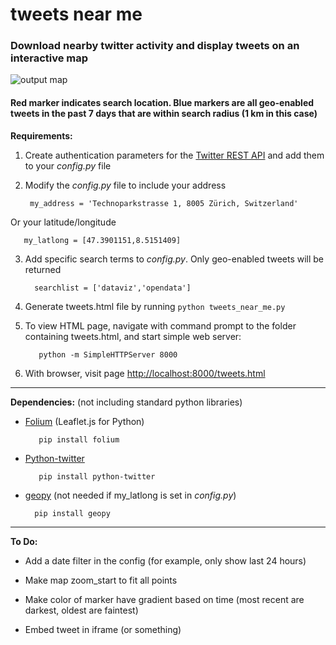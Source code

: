 # tweets near me

### Download nearby twitter activity and display tweets on an interactive map

![output map](http://i.imgur.com/BKf7Nt3.png)

#### Red marker indicates search location. Blue markers are all geo-enabled tweets in the past 7 days that are within search radius (1 km in this case)

**Requirements:**

1. Create authentication parameters for the [Twitter REST API](https://dev.twitter.com/rest/public) and add them to your *config.py* file
2. Modify the *config.py* file to include your address

        my_address = 'Technoparkstrasse 1, 8005 Zürich, Switzerland'   
  
  Or your latitude/longitude
  
       my_latlong = [47.3901151,8.5151409]

3. Add specific search terms to *config.py*. Only geo-enabled tweets will be returned
 
         searchlist = ['dataviz','opendata'] 
 
4. Generate tweets.html file by running `python tweets_near_me.py`
5. To view HTML page, navigate with command prompt to the folder containing tweets.html, and start simple web server:
  
          python -m SimpleHTTPServer 8000

6. With browser, visit page [http://localhost:8000/tweets.html](http://localhost:8000/tweets.html)

---

**Dependencies:** (not including standard python libraries)

+ [Folium](folium.readthedocs.org/en/latest/) (Leaflet.js for Python)

         pip install folium

+ [Python-twitter](https://pypi.python.org/pypi/python-twitter/)

         pip install python-twitter

+ [geopy](https://pypi.python.org/pypi/geopy/) (not needed if my_latlong is set in *config.py*)

        pip install geopy

---

**To Do:**

+ Add a date filter in the config (for example, only show last 24 hours)

+ Make map zoom_start to fit all points

+ Make color of marker have gradient based on time (most recent are darkest, oldest are faintest)

+ Embed tweet in iframe (or something)



